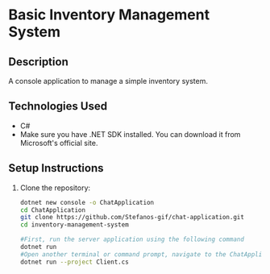 # Basic Inventory Management System

## Description
A console application to manage a simple inventory system.

## Technologies Used
- C#
- Make sure you have .NET SDK installed. You can download it from Microsoft's official site.

## Setup Instructions
1. Clone the repository:
   ```bash
   dotnet new console -o ChatApplication
   cd ChatApplication
   git clone https://github.com/Stefanos-gif/chat-application.git
   cd inventory-management-system

   #First, run the server application using the following command
   dotnet run
   #Open another terminal or command prompt, navigate to the ChatApplication directory, and run the client application:
   dotnet run --project Client.cs

